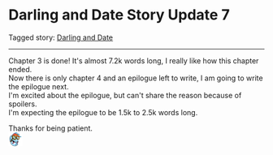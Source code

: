 # Darling and Date Story Update 7

Tagged story: [Darling and Date](https://www.fimfiction.net/story/539654/darling-and-date)

***

Chapter 3 is done! It's almost 7.2k words long, I really like how this chapter ended.  
Now there is only chapter 4 and an epilogue left to write, I am going to write the epilogue next.  
I'm excited about the epilogue, but can't share the reason because of spoilers.  
I'm expecting the epilogue to be 1.5k to 2.5k words long.

Thanks for being patient.  
![:rainbowdetermined2:](../../../emotes/rainbowdetermined2.png)
